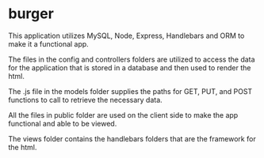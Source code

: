 # burger

This application utilizes MySQL, Node, Express, Handlebars and ORM to make it a functional app.

The files in the config and controllers folders are utilized to access the data for the application that is stored in a database and then used to render the html.

The .js file in the models folder supplies the paths for GET, PUT, and POST functions to call to retrieve the necessary data.

All the files in public folder are used on the client side to make the app functional and able to be viewed.

The views folder contains the handlebars folders that are the framework for the html.